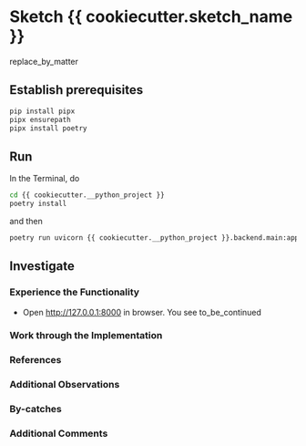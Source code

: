 # Sketch {{ cookiecutter.sketch_name }}

replace_by_matter

## Establish prerequisites

```bash
pip install pipx
pipx ensurepath
pipx install poetry
```

## Run

In the Terminal, do

``` bash
cd {{ cookiecutter.__python_project }}
poetry install
```

and then

```bash
poetry run uvicorn {{ cookiecutter.__python_project }}.backend.main:app --reload
```

## Investigate

### Experience the Functionality

- Open http://127.0.0.1:8000 in browser. You see to_be_continued

### Work through the Implementation

### References

### Additional Observations

### By-catches

### Additional Comments
